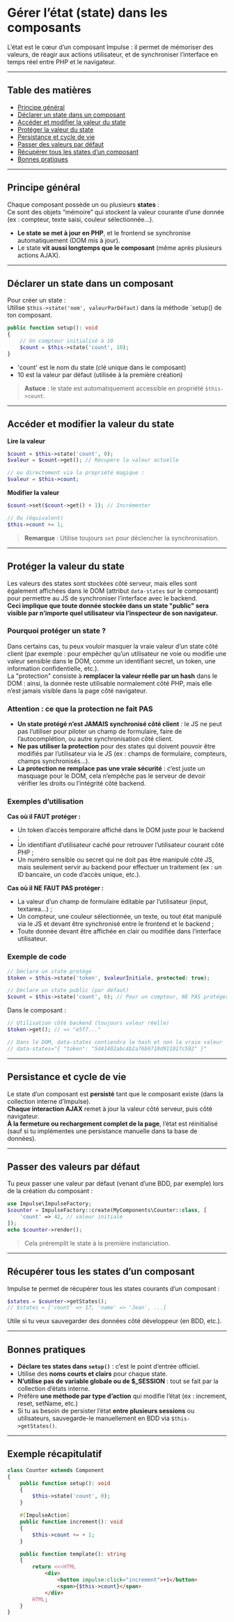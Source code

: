 # Gérer l’état (state) dans les composants

L’état est le cœur d’un composant Impulse : il permet de mémoriser des valeurs, de réagir aux actions utilisateur,
et de synchroniser l’interface en temps réel entre PHP et le navigateur.

---

## Table des matières

- [Principe général](#principe-général)
- [Déclarer un state dans un composant](#déclarer-un-state-dans-un-composant)
- [Accéder et modifier la valeur du state](#accéder-et-modifier-la-valeur-du-state)
- [Protéger la valeur du state](#protéger-la-valeur-du-state)
- [Persistance et cycle de vie](#persistance-et-cycle-de-vie)
- [Passer des valeurs par défaut](#passer-des-valeurs-par-défaut)
- [Récupérer tous les states d’un composant](#récupérer-tous-les-states-d-un-composant)
- [Bonnes pratiques](#bonnes-pratiques)

---

## Principe général

Chaque composant possède un ou plusieurs **states** :  
Ce sont des objets “mémoire” qui stockent la valeur courante d’une donnée (ex : compteur, texte saisi, couleur sélectionnée…).
* **Le state se met à jour en PHP**, et le frontend se synchronise automatiquement (DOM mis à jour).
* Le state **vit aussi longtemps que le composant** (même après plusieurs actions AJAX).

---

## Déclarer un state dans un composant

Pour créer un state :  
Utilise `$this->state('nom', valeurParDéfaut)` dans la méthode `setup() de ton composant.

```php
public function setup(): void
{
    // Un compteur initialisé à 10
    $count = $this->state('count', 10);
}
```

* 'count' est le nom du state (clé unique dans le composant)
* 10 est la valeur par défaut (utilisée à la première création)

> **Astuce** : le state est automatiquement accessible en propriété `$this->count`.

---

## Accéder et modifier la valeur du state

**Lire la valeur**
```php
$count = $this->state('count', 0);
$valeur = $count->get(); // Récupère la valeur actuelle

// ou directement via la propriété magique :
$valeur = $this->count;
```

**Modifier la valeur**
```php
$count->set($count->get() + 1); // Incrémenter

// Ou (équivalent)
$this->count += 1;
```
> **Remarque** : Utilise toujours `set` pour déclencher la synchronisation.

---

## Protéger la valeur du state

Les valeurs des states sont stockées côté serveur, mais elles sont également affichées dans le DOM 
(attribut `data-states` sur le composant) pour permettre au JS de synchroniser l’interface avec le backend.  
**Ceci implique que toute donnée stockée dans un state "public" sera visible par n’importe quel utilisateur via 
l’inspecteur de son navigateur.**

### Pourquoi protéger un state ?

Dans certains cas, tu peux vouloir masquer la vraie valeur d’un state côté client (par exemple : pour empêcher 
qu’un utilisateur ne voie ou modifie une valeur sensible dans le DOM, comme un identifiant secret, un token, une 
information confidentielle, etc.).  
La "protection" consiste à **remplacer la valeur réelle par un hash** dans le DOM : ainsi, la donnée reste utilisable 
normalement côté PHP, mais elle n’est jamais visible dans la page côté navigateur.

### Attention : ce que la protection ne fait PAS

* **Un state protégé n’est JAMAIS synchronisé côté client** : le JS ne peut pas l’utiliser pour piloter un champ de formulaire, faire de l’autocomplétion, ou autre synchronisation côté client.
* **Ne pas utiliser la protection** pour des states qui doivent pouvoir être modifiés par l’utilisateur via le JS (ex : champs de formulaire, compteurs, champs synchronisés…).
* **La protection ne remplace pas une vraie sécurité** : c’est juste un masquage pour le DOM, cela n’empêche pas le serveur de devoir vérifier les droits ou l’intégrité côté backend.

### Exemples d’utilisation

**Cas où il FAUT protéger :**
* Un token d’accès temporaire affiché dans le DOM juste pour le backend ;
* Un identifiant d’utilisateur caché pour retrouver l’utilisateur courant côté PHP ;
* Un numéro sensible ou secret qui ne doit pas être manipulé côté JS, mais seulement servir au backend pour effectuer un traitement (ex : un ID bancaire, un code d’accès unique, etc.).

**Cas où il NE FAUT PAS protéger :**
* La valeur d’un champ de formulaire éditable par l’utilisateur (input, textarea…) ;
* Un compteur, une couleur sélectionnée, un texte, ou tout état manipulé via le JS et devant être synchronisé entre le frontend et le backend ;
* Toute donnée devant être affichée en clair ou modifiée dans l’interface utilisateur.

### Exemple de code

```php
// Déclare un state protégé
$token = $this->state('token', $valeurInitiale, protected: true);

// Déclare un state public (par défaut)
$count = $this->state('count', 0); // Pour un compteur, NE PAS protéger !
```

Dans le composant :
```php
// Utilisation côté backend (toujours valeur réelle)
$token->get(); // => "e5f7..."

// Dans le DOM, data-states contiendra le hash et non la vraie valeur
// data-states="{ "token": "5d41402abc4b2a76b9719d911017c592" }"
```

---

## Persistance et cycle de vie

Le state d’un composant est **persisté** tant que le composant existe (dans la collection interne d’Impulse).  
**Chaque interaction AJAX** remet à jour la valeur côté serveur, puis côté navigateur.  
**À la fermeture ou rechargement complet de la page**, l’état est réinitialisé (sauf si tu implémentes une persistance 
manuelle dans ta base de données).

---

## Passer des valeurs par défaut

Tu peux passer une valeur par défaut (venant d’une BDD, par exemple) lors de la création du composant :
```php
use Impulse\ImpulseFactory;
$counter = ImpulseFactory::create(MyComponents\Counter::class, [
    'count' => 42, // valeur initiale
]);
echo $counter->render();
```
> Cela préremplit le state à la première instanciation.

---

## Récupérer tous les states d’un composant

Impulse te permet de récupérer tous les states courants d’un composant :
```php
$states = $counter->getStates();
// $states = ['count' => 17, 'name' => 'Jean', ...]
```
Utile si tu veux sauvegarder des données côté développeur (en BDD, etc.).

---

## Bonnes pratiques
* **Déclare tes states dans `setup()`** : c’est le point d’entrée officiel.
* Utilise des **noms courts et clairs** pour chaque state.
* **N’utilise pas de variable globale ou de $_SESSION** : tout se fait par la collection d’états interne.
* Préfère **une méthode par type d’action** qui modifie l’état (ex : increment, reset, setName, etc.)
* Si tu as besoin de persister l’état **entre plusieurs sessions** ou utilisateurs, sauvegarde-le manuellement en BDD via `$this->getStates()`.

---

## Exemple récapitulatif

```php
class Counter extends Component
{
    public function setup(): void
    {
        $this->state('count', 0);
    }

    #[ImpulseAction]
    public function increment(): void
    {
        $this->count += + 1;
    }

    public function template(): string
    {
        return <<<HTML
            <div>
                <button impulse:click="increment">+1</button>
                <span>{$this->count}</span>
            </div>
        HTML;
    }
}
```
